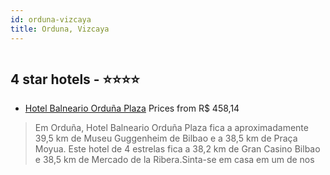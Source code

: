 ```yaml
---
id: orduna-vizcaya
title: Orduna, Vizcaya
---
```


<center><img src="https://i.travelapi.com/hotels/27000000/26820000/26811700/26811693/f620d30e_z.jpg" alt="" /></center>


##  4 star hotels - ⭐️⭐️⭐️⭐️

-    [Hotel Balneario Orduña Plaza](https://www.hurb.com/br/aud/https://www.hurb.com/br/hotels/orduna/hotel-balneario-orduna-plaza-HT-PLJT?cmp=18055) Prices from R$ 458,14
   > Em Orduña, Hotel Balneario Orduña Plaza fica a aproximadamente 39,5 km de Museu Guggenheim de Bilbao e a 38,5 km de Praça Moyua.  Este hotel de 4 estrelas fica a 38,2 km de Gran Casino Bilbao e 38,5 km de Mercado de la Ribera.Sinta-se em casa em um de nos
